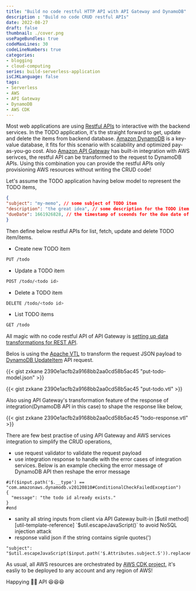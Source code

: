 ```yaml
---
title: "Build no code restful HTTP API with API Gateway and DynamoDB"
description : "Build no code CRUD restful APIs"
date: 2022-08-27
draft: false
thumbnail: ./cover.png
usePageBundles: true
codeMaxLines: 30
codeLineNumbers: true
categories:
- blogging
- cloud-computing
series: build-serverless-application
isCJKLanguage: false
tags:
- Serverless
- AWS
- API Gateway
- DynamoDB
- AWS CDK
---
```


Most web applications are using [Restful APIs][rest] to interactive with the backend services.
In the TODO application, it's the straight forward to get, update and delete the items from backend database.
[Amazon DynamoDB][dynamodb] is a key-value database, it fits for this scenario with scalability and optimized pay-as-you-go cost.
Also [Amazon API Gateway][api-gateway] has built-in integration with AWS serivces, the restful API can be transformed to 
the request to DynamoDB APIs. Using this combination you can provide the restful APIs only provisioning AWS resources
without writing the CRUD code!

<!--more-->

Let's assume the TODO application having below model to represent the TODO items,

```json
{
"subject": "my-memo", // some subject of TODO item
"description": "the great idea", // some description for the TODO item
"dueDate": 1661926828, // the timestamp of sceonds for the due date of TODO item
}
```

Then define below restful APIs for list, fetch, update and delete TODO item/items.

- Create new TODO item
```bash
PUT /todo
```
- Update a TODO item
```bash
POST /todo/<todo id>
```
- Delete a TODO item
```bash
DELETE /todo/<todo id>
```
- List TODO items
```bash
GET /todo
```

All magic with no code restful API of API Gateway is [setting up data transformations for REST API][data-transformation].

Belos is using the [Apache VTL][apache-vtl] to transform the request JSON payload to [DynamoDB UpdateItem][ddb-updateitem] API request.

{{< gist zxkane 2390e1acfb2a9168bb2aa0cd58b5ac45 "put-todo-model.json" >}}

{{< gist zxkane 2390e1acfb2a9168bb2aa0cd58b5ac45 "put-todo.vtl" >}}

Also using API Gateway's transformation feature of the response of integration(DynamoDB API in this case) to shape the response like below,

{{< gist zxkane 2390e1acfb2a9168bb2aa0cd58b5ac45 "todo-response.vtl" >}}

There are few best practise of using API Gateway and AWS services integration to simplify the CRUD operations,

- use request validator to validate the request payload
- use integration response to handle with the error cases of integration services. 
Below is an example checking the error message of DynamoDB API then reshape the error message
```vtl
#if($input.path('$.__type') == "com.amazonaws.dynamodb.v20120810#ConditionalCheckFailedException")
{
  "message": "the todo id already exists."
}
#end
```
- sanity all string inputs from client via API Gateway built-in [$util method][util-template-reference] `$util.escapeJavaScript()`
to avoid NoSQL injection attack
- response valid json if the string contains signle quotes(')
```vtl
"subject": "$util.escapeJavaScript($input.path('$.Attributes.subject.S')).replaceAll(\"\\\\'\",\"'\")"
```

As usual, all AWS resources are orchestrated by [AWS CDK project][example-repo], it's easliy to be deployed to any account and any region of AWS!

Happying 👨‍💻 API :laughing::laughing::laughing:

[rest]: https://en.wikipedia.org/wiki/Representational_state_transfer
[lambda]: https://aws.amazon.com/lambda/
[api-gateway]: https://aws.amazon.com/api-gateway/
[dynamodb]: https://aws.amazon.com/dynamodb/
[data-transformation]: https://docs.aws.amazon.com/apigateway/latest/developerguide/rest-api-data-transformations.html
[apache-vtl]: https://velocity.apache.org/engine/2.0/vtl-reference.html
[ddb-updateitem]: https://docs.aws.amazon.com/amazondynamodb/latest/APIReference/API_UpdateItem.html
[util-template-reference]: https://docs.aws.amazon.com/apigateway/latest/developerguide/api-gateway-mapping-template-reference.html#util-template-reference
[example-repo]: https://github.com/zxkane/cdk-collections/tree/master/serverlesstodo